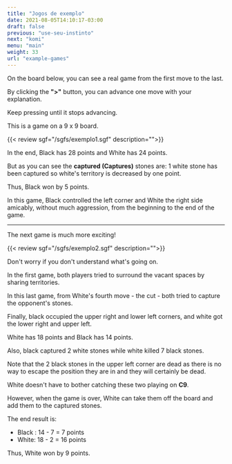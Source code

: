 ```yaml
---
title: "Jogos de exemplo"
date: 2021-08-05T14:10:17-03:00
draft: false
previous: "use-seu-instinto"
next: "komi"
menu: "main"
weight: 33
url: "example-games"
---
```

On the board below, you can see a real game from the first move to the last.

By clicking the **">"** button, you can advance one move with your explanation.

Keep pressing until it stops advancing.

This is a game on a 9 x 9 board.



{{< review sgf="/sgfs/exemplo1.sgf" description="">}} 

In the end, Black has 28 points and White has 24 points.

But as you can see the **captured (Captures)** stones are: 1 white stone has been captured so white's territory is decreased by one point.

Thus, Black won by 5 points.

In this game, Black controlled the left corner and White the right side amicably, without much aggression, from the beginning to the end of the game.

---

The next game is much more exciting!


{{< review sgf="/sgfs/exemplo2.sgf" description="">}} 

Don't worry if you don't understand what's going on.

In the first game, both players tried to surround the vacant spaces by sharing territories.

In this last game, from White's fourth move - the cut - both tried to capture the opponent's stones.

Finally, black occupied the upper right and lower left corners, and white got the lower right and upper left.

White has 18 points and Black has 14 points.

Also, black captured 2 white stones while white killed 7 black stones.

Note that the 2 black stones in the upper left corner are dead as there is no way to escape the position they are in and they will certainly be dead.

White doesn't have to bother catching these two playing on **C9**.

However, when the game is over, White can take them off the board and add them to the captured stones.

The end result is:

- Black : 14 - 7 = 7 points
- White: 18 - 2 = 16 points

Thus, White won by 9 points.

